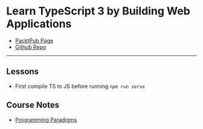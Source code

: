 # Learn TypeScript 3 by Building Web Applications

- [PacktPub Page](https://www.packtpub.com/product/learn-typescript-3-by-building-web-applications/9781789615869)
- [Github Repo](https://github.com/PacktPublishing/Learn-TypeScript-3-by-Building-Web-Applications)

---

## Lessons

- First compile TS to JS before running `npm run serve`

## Course Notes

- [Programming Paradigms](https://cs.lmu.edu/~ray/notes/paradigms/)
